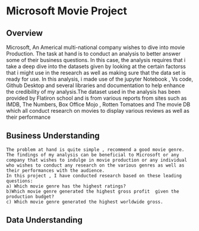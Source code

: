 # Microsoft Movie Project
## Overview
Microsoft, An Americal multi-national company wishes to dive into movie Production. The task at hand is to conduct an analysis to better answer some of their business questions.
In this case, the analysis requires that i take a deep dive into the datasets given by looking at the certain factorss that i might use in the research as well as making sure that the data set is ready for use. 
In this analysis, i made use of the jupyter Notebook , Vs code, Github Desktop and several libraries and documentation to help enhance the credibility of my analysis.The dataset used in the analysis has been provided by Flatiron school and is from various reports from sites such as IMDB, The Numbers, Box Office Mojo , Rotten Tomatoes and The movie DB which all conduct research on movies to display various reviews as well as their performance 

## Business Understanding
    The problem at hand is quite simple , recommend a good movie genre. The findings of my analysis can be beneficial to Microsoft or any company that wishes to indulge in movie production or any individual who wishes to conduct any research on the various genres as well as their performances with the audience. 
    In this project , I have conducted research based on these leading questions:
    a) Which movie genre has the highest ratings?
    b)Which movie genre generated the highest gross profit  given the production budget?
    c) Which movie genre generated the highest worldwide gross.

## Data Understanding
